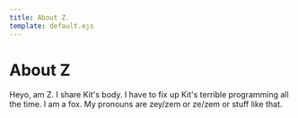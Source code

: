 ```yaml
---
title: About Z.
template: default.ejs
---
```


# About Z
Heyo, am Z.
I share Kit's body.
I have to fix up Kit's terrible programming all the time.
I am a fox.
My pronouns are zey/zem or ze/zem or stuff like that.



